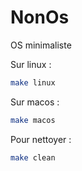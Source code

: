 # NonOs

OS minimaliste

Sur linux :
```bash
make linux
```

Sur macos :
```bash
make macos 
```

Pour nettoyer :
```bash
make clean 
```

